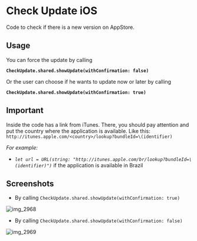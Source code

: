 # Check Update iOS

Code to check if there is a new version on AppStore.

## Usage

You can force the update by calling

**``CheckUpdate.shared.showUpdate(withConfirmation: false)``**

Or the user can choose if he wants to update now or later by calling

**``CheckUpdate.shared.showUpdate(withConfirmation: true)``**

## Important

Inside the code has a link from iTunes. There, you should pay attention and put the country where the application is available.
Like this: ``http://itunes.apple.com/<country>/lookup?bundleId=\(identifier)``

*For example:*
- *``let url = URL(string: "http://itunes.apple.com/br/lookup?bundleId=\(identifier)")``* if the application is available in Brazil

## Screenshots

- By calling ``CheckUpdate.shared.showUpdate(withConfirmation: true)``

![img_2968](https://user-images.githubusercontent.com/6472263/43183229-09700046-9002-11e8-8548-1aa1dd446b33.PNG)

- By calling ``CheckUpdate.shared.showUpdate(withConfirmation: false)``

![img_2969](https://user-images.githubusercontent.com/6472263/43183234-0c248ee2-9002-11e8-8a62-f703477969fd.PNG) 
